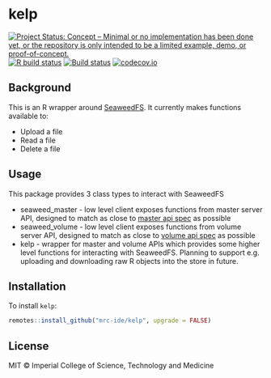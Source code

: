 # kelp

<!-- badges: start -->
[![Project Status: Concept – Minimal or no implementation has been done yet, or the repository is only intended to be a limited example, demo, or proof-of-concept.](https://www.repostatus.org/badges/latest/concept.svg)](https://www.repostatus.org/#concept)
[![R build status](https://github.com/mrc-ide/kelp/workflows/R-CMD-check/badge.svg)](https://github.com/mrc-ide/kelp/actions)
[![Build status]()](https://buildkite.com/mrc-ide/mrcide/kelp?branch=main)
[![codecov.io](https://codecov.io/github/mrc-ide/kelp/coverage.svg?branch=main)](https://codecov.io/github/mrc-ide/kelp?branch=main)
<!-- badges: end -->

## Background

This is an R wrapper around [SeaweedFS](https://github.com/chrislusf/seaweedfs). It currently makes functions available to:
 * Upload a file
 * Read a file
 * Delete a file
 
## Usage

This package provides 3 class types to interact with SeaweedFS
* seaweed_master - low level client exposes functions from master server API, designed to match as close to [master api spec](https://github.com/chrislusf/seaweedfs/wiki/Master-Server-API) as possible
* seaweed_volume - low level client exposes functions from volume server API, designed to match as close to [volume api spec](https://github.com/chrislusf/seaweedfs/wiki/Volume-Server-API) as possible
* kelp - wrapper for master and volume APIs which provides some higher level functions for interacting with SeaweedFS. Planning to support e.g. uploading and downloading raw R objects into the store in future.

## Installation

To install `kelp`:

```r
remotes::install_github("mrc-ide/kelp", upgrade = FALSE)
```

## License

MIT © Imperial College of Science, Technology and Medicine
